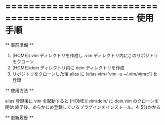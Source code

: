 ================================================
 使用手順
================================================

** 事前準備 **

1) [HOME]/.vim ディレクトリを作成し .vim ディレクトリ内にこのリポジトリをクローン
2) [HOME]/dein ディレクトリ内に dein ディレクトリを作成
3) リポジトリをクローンした後 alias に [alias vim='vim -u ~/.vim/vimrc'] を登録

** 使用方法 **

alias 登録後に vim を起動すると [HOME]/.vim/dein/ に dein.vim のクローンを開始
終了後、あらかじめ登録しているプラグインをインストール。4-5分かかる


** 更新履歴 **


